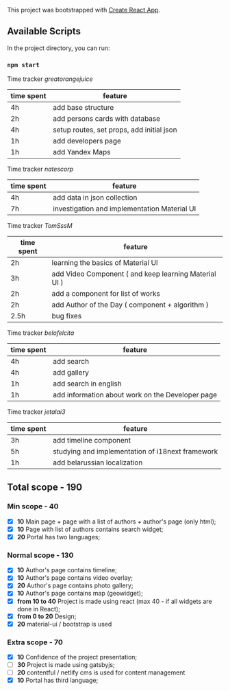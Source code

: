 This project was bootstrapped with [Create React App](https://github.com/facebook/create-react-app).

## Available Scripts

In the project directory, you can run:

### `npm start`

Time tracker
_greatorangejuice_

| time spent | feature                                   |
| ---------- | ----------------------------------------- |
| 4h         | add base structure                        |
| 2h         | add persons cards with database           |
| 4h         | setup routes, set props, add initial json |
| 1h         | add developers page                       |
| 1h         | add Yandex Maps                           |

Time tracker
_natescorp_

| time spent | feature                                      |
| ---------- | -------------------------------------------- |
| 4h         | add data in json collection                  |
| 7h         | investigation and implementation Material UI |

Time tracker
_TomSssM_

| time spent | feature                                               |
| ---------- | ----------------------------------------------------- |
| 2h         | learning the basics of Material UI                    |
| 3h         | add Video Component ( and keep learning Material UI ) |
| 2h         | add a component for list of works                     |
| 2h         | add Author of the Day ( component + algorithm )       |
| 2.5h       | bug fixes                                             |

Time tracker
_belofelcita_

| time spent | feature                                          |
| ---------- | ------------------------------------------------ |
| 4h         | add search                                       |
| 4h         | add gallery                                      |
| 1h         | add search in english                            |
| 1h         | add information about work on the Developer page |

Time tracker
_jetalai3_

| time spent | feature                                          |
| ---------- | ------------------------------------------------ |
| 3h         | add timeline component                           |
| 5h         | studying and implementation of i18next framework |
| 1h         | add belarussian localization                     |

## Total scope - **190**
### Min scope - **40**
- [x] **10** Main page + page with a list of authors + author's page (only html);
- [x] **10** Page with list of authors contains search widget;
- [x] **20** Portal has two languages;

### Normal scope - **130**
- [x] **10** Author's page contains timeline;
- [x] **10** Author's page contains video overlay;
- [x] **20** Author's page contains photo gallery;
- [x] **10** Author's page contains map (geowidget);
- [x] **from 10 to 40** Project is made using react (max 40 - if all widgets are done in React);
- [x] **from 0 to 20** Design;
- [x] **20** material-ui / bootstrap is used 

### Extra scope - **70**
- [x] **10** Confidence of the project presentation;
- [ ] **30** Project is made using gatsbyjs;
- [ ] **20** contentful / netlify cms is used for content management
- [x] **10** Portal has third language;

